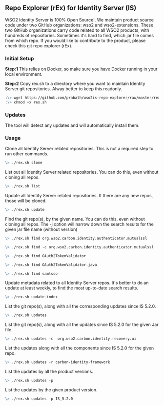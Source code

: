 ## Repo Explorer (rEx) for Identity Server (IS)

WSO2 Identity Server is 100% Open Source!. We maintain product source code under two GitHub organizations: wso2 and wso2-extensions. These two GitHub organizations carry code related to all WSO2 products, with hundreds of repositories. Sometimes it's hard to find, which jar file comes from which repo. If you would like to contribute to the product, please check this git repo explorer (rEx).

### Initial Setup

**Step:1** This relies on Docker, so make sure you have Docker running in your local environment.

**Step:2** Copy rex.sh to a directory where you want to maintain Identity Server git repositories. Alway better to keep this readonly. 
```markdown
:\> wget https://github.com/prabath/wso2is-repo-explorer/raw/master/rex.sh
:\> chmod +x rex.sh
```
### Updates

The tool will detect any updates and will automatically install them.

### Usage 

Clone all Identity Server related repositories. This is not a required step to run other commands.

```markdown
\> ./rex.sh clone
```
List out all Identity Server related repositories. You can do this, even without cloning all repos.

```markdown
\> ./rex.sh list
```
Update all Identity Server related repositories. If there are any new repos, those will be cloned. 

```markdown
\> ./rex.sh update
```

Find the git repo(s), by the given name. You can do this, even without cloning all repos. The -j option will narrow down the search results for the given jar file name (without version)

```markdown
\> ./rex.sh find org.wso2.carbon.identity.authenticator.mutualssl

\> ./rex.sh find -c org.wso2.carbon.identity.authenticator.mutualssl

\> ./rex.sh find OAuth2TokenValidator

\> ./rex.sh find OAuth2TokenValidator.java

\> ./rex.sh find samlsso
```

Update metadata related to all Identity Server repos. It's better to do an update at least weekly, to find the most up-to-date search results. 

```markdown
\> ./rex.sh update-index
```

List the git repo(s), along with all the corresponding updates since IS 5.2.0.

```markdown
\> ./rex.sh updates
```

List the git repo(s), along with all the updates since IS 5.2.0 for the given Jar file.

```markdown
\> ./rex.sh updates -c  org.wso2.carbon.identity.recovery.ui
```

List the updates along with all the components since IS 5.2.0 for the given repo.

```markdown
\> ./rex.sh updates -r carbon-identity-framework
```
List the updates by all the product versions.

```markdown
\> ./rex.sh updates -p
```
List the updates by the given product version.

```markdown
\> ./rex.sh updates -p IS_5.2.0
```
